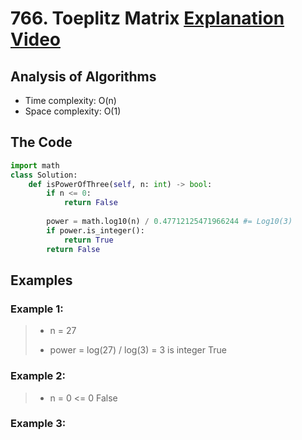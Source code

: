 # 766. Toeplitz Matrix [Explanation Video](https://www.youtube.com/watch?v=86CQq3pKSUw)

## Analysis of Algorithms
 - Time complexity: O(n)
 - Space complexity: O(1)

## The Code

```Python
import math
class Solution:
    def isPowerOfThree(self, n: int) -> bool:
        if n <= 0:
            return False
        
        power = math.log10(n) / 0.47712125471966244 #= Log10(3)
        if power.is_integer():
            return True
        return False
```

## Examples

### Example 1:
> - n = 27
> 
> - power = log(27) / log(3) = 3 is integer
> True
### Example 2:
> - n = 0 <= 0
> False

### Example 3:


